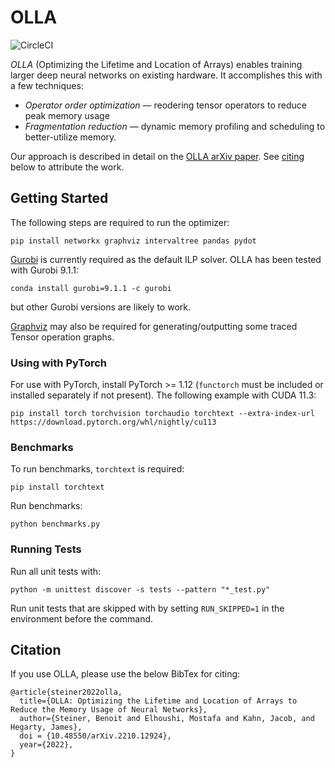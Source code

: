 # OLLA

![CircleCI](https://img.shields.io/circleci/build/github/facebookresearch/OLLA?label=CircleCI)

*OLLA* (Optimizing the Lifetime and Location of Arrays) enables training larger deep neural networks on existing hardware. It accomplishes this with a few techniques:
- *Operator order optimization* — reodering tensor operators to reduce peak memory usage
- *Fragmentation reduction* — dynamic memory profiling and scheduling to better-utilize memory.

Our approach is described in detail on the [OLLA arXiv paper](https://arxiv.org/abs/2210.12924). See [citing](#citation) below to attribute the work.

## Getting Started
The following steps are required to run the optimizer:
```
pip install networkx graphviz intervaltree pandas pydot
```
[Gurobi](https://support.gurobi.com/hc/en-us/articles/360044290292-How-do-I-install-Gurobi-for-Python-) is currently required as the default ILP solver. OLLA has been tested with Gurobi 9.1.1:
```
conda install gurobi=9.1.1 -c gurobi
```
but other Gurobi versions are likely to work.

[Graphviz](https://graphviz.org/download/) may also be required for generating/outputting some traced Tensor operation graphs.

### Using with PyTorch
For use with PyTorch, install PyTorch >= 1.12 (`functorch` must be included or installed separately if not present). The following example with CUDA 11.3:
```
pip install torch torchvision torchaudio torchtext --extra-index-url https://download.pytorch.org/whl/nightly/cu113
```

### Benchmarks
To run benchmarks, `torchtext` is required:
```
pip install torchtext
```
Run benchmarks:
```
python benchmarks.py
```

### Running Tests
Run all unit tests with:
```
python -m unittest discover -s tests --pattern "*_test.py"
```

Run unit tests that are skipped with by setting `RUN_SKIPPED=1` in the environment before the command.

## Citation

If you use OLLA, please use the below BibTex for citing:
```text
@article{steiner2022olla,
  title={OLLA: Optimizing the Lifetime and Location of Arrays to Reduce the Memory Usage of Neural Networks},
  author={Steiner, Benoit and Elhoushi, Mostafa and Kahn, Jacob, and Hegarty, James},
  doi = {10.48550/arXiv.2210.12924},
  year={2022},
}
```
